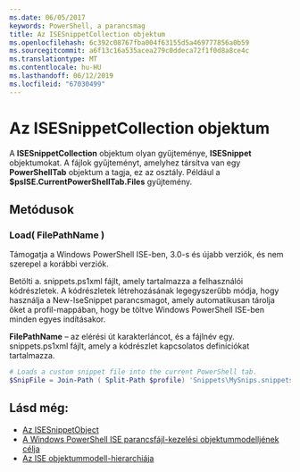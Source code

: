 ```yaml
---
ms.date: 06/05/2017
keywords: PowerShell, a parancsmag
title: Az ISESnippetCollection objektum
ms.openlocfilehash: 6c392c08767fba004f63155d5a469777856a0b59
ms.sourcegitcommit: a6f13c16a535acea279c0ddeca72f1f0d8a8ce4c
ms.translationtype: MT
ms.contentlocale: hu-HU
ms.lasthandoff: 06/12/2019
ms.locfileid: "67030499"
---
```

# <a name="the-isesnippetcollection-object"></a>Az ISESnippetCollection objektum

A **ISESnippetCollection** objektum olyan gyűjteménye, **ISESnippet** objektumokat. A fájlok gyűjteményt, amelyhez társítva van egy **PowerShellTab** objektum a tagja, ez az osztály. Például a **$psISE.CurrentPowerShellTab.Files** gyűjtemény.

## <a name="methods"></a>Metódusok

### <a name="load-filepathname-"></a>Load\( FilePathName \)

Támogatja a Windows PowerShell ISE-ben, 3.0-s és újabb verziók, és nem szerepel a korábbi verziók.

Betölti a. snippets.ps1xml fájlt, amely tartalmazza a felhasználói kódrészletek. A kódrészletek létrehozásának legegyszerűbb módja, hogy használja a New-IseSnippet parancsmagot, amely automatikusan tárolja őket a profil-mappában, hogy be töltve Windows PowerShell ISE-ben minden egyes indításakor.

**FilePathName** – az elérési út karakterláncot, és a fájlnév egy. snippets.ps1xml fájlt, amely a kódrészlet kapcsolatos definíciókat tartalmazza.

```powershell
# Loads a custom snippet file into the current PowerShell tab.
$SnipFile = Join-Path ( Split-Path $profile) 'Snippets\MySnips.snippets.ps1xml' $psISE.CurrentPowerShellTab.Snippets.Add($SnipPath)
```

## <a name="see-also"></a>Lásd még:

- [Az ISESnippetObject](The-ISESnippetObject.md)
- [A Windows PowerShell ISE parancsfájl-kezelési objektummodelljének célja](Purpose-of-the-Windows-PowerShell-ISE-Scripting-Object-Model.md)
- [Az ISE objektummodell-hierarchiája](The-ISE-Object-Model-Hierarchy.md)
